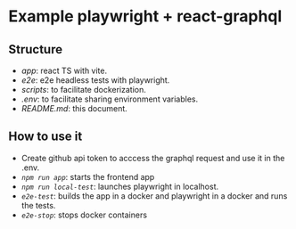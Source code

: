 # Example playwright + react-graphql

## Structure

- _app_: react TS with vite.
- _e2e_: e2e headless tests with playwright.
- _scripts_: to facilitate dockerization.
- _.env_: to facilitate sharing environment variables.
- _README.md_: this document.

## How to use it

- Create github api token to acccess the graphql request and use it in the .env.
- _`npm run app`_: starts the frontend app
- _`npm run local-test`_: launches playwright in localhost.
- _`e2e-test`_: builds the app in a docker and playwright in a docker and runs the tests.
- _`e2e-stop`_: stops docker containers
